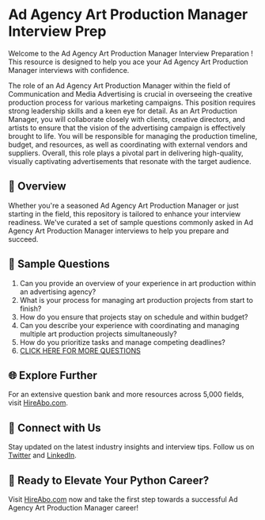 # Ad Agency Art Production Manager Interview Prep

Welcome to the Ad Agency Art Production Manager Interview Preparation ! This resource is designed to help you ace your Ad Agency Art Production Manager interviews with confidence.

The role of an Ad Agency Art Production Manager within the field of Communication and Media Advertising is crucial in overseeing the creative production process for various marketing campaigns. This position requires strong leadership skills and a keen eye for detail. As an Art Production Manager, you will collaborate closely with clients, creative directors, and artists to ensure that the vision of the advertising campaign is effectively brought to life. You will be responsible for managing the production timeline, budget, and resources, as well as coordinating with external vendors and suppliers. Overall, this role plays a pivotal part in delivering high-quality, visually captivating advertisements that resonate with the target audience.

## 🚀 Overview

Whether you're a seasoned Ad Agency Art Production Manager or just starting in the field, this repository is tailored to enhance your interview readiness. We've curated a set of sample questions commonly asked in Ad Agency Art Production Manager interviews to help you prepare and succeed.

## 📝 Sample Questions

1. Can you provide an overview of your experience in art production within an advertising agency?
2. What is your process for managing art production projects from start to finish?
3. How do you ensure that projects stay on schedule and within budget?
4. Can you describe your experience with coordinating and managing multiple art production projects simultaneously?
5. How do you prioritize tasks and manage competing deadlines?
6. [CLICK HERE FOR MORE QUESTIONS](https://hireabo.com/job/8_3_44/Ad%20Agency%20Art%20Production%20Manager)

## 🌐 Explore Further

For an extensive question bank and more resources across 5,000 fields, visit [HireAbo.com](https://www.hireabo.com).

## 📱 Connect with Us

Stay updated on the latest industry insights and interview tips. Follow us on [Twitter](https://twitter.com/hireabo) and [LinkedIn](https://www.linkedin.com/in/hire-abo-3609972a8/).

## 🚀 Ready to Elevate Your Python Career?

Visit [HireAbo.com](https://www.hireabo.com) now and take the first step towards a successful Ad Agency Art Production Manager career!